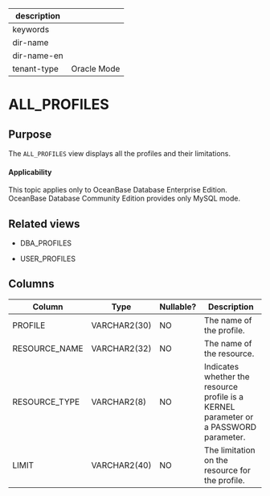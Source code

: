| description ||
|---|---|
| keywords ||
| dir-name ||
| dir-name-en ||
| tenant-type | Oracle Mode |

ALL_PROFILES
=================================

Purpose
-----------

The `ALL_PROFILES` view displays all the profiles and their limitations.

<main id="notice" >
    <h4>Applicability</h4>
    <p>This topic applies only to OceanBase Database Enterprise Edition. OceanBase Database Community Edition provides only MySQL mode. </p>
  </main>

Related views
-------------

* DBA_PROFILES



* USER_PROFILES






Columns
-------------



| **Column** | **Type** | **Nullable?** | **Description** |
|---------------|--------------|----------------|-----------------------------------|
| PROFILE | VARCHAR2(30) | NO | The name of the profile. |
| RESOURCE_NAME | VARCHAR2(32) | NO | The name of the resource. |
| RESOURCE_TYPE | VARCHAR2(8) | NO | Indicates whether the resource profile is a KERNEL parameter or a PASSWORD parameter. |
| LIMIT | VARCHAR2(40) | NO | The limitation on the resource for the profile. |




